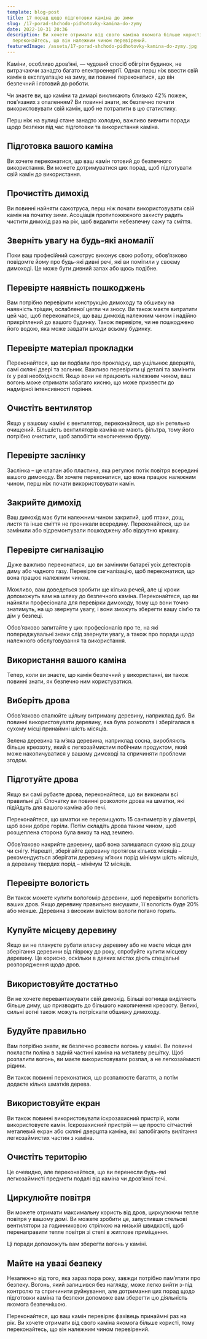 ```yaml
---
template: blog-post
title: 17 порад щодо підготовки каміна до зими
slug: /17-porad-shchodo-pidhotovky-kamina-do-zymy
date: 2022-10-31 20:36
description: Ви хочете отримати від свого каміна якомога більше користі, тому
  переконайтесь, що він належним чином перевірений.
featuredImage: /assets/17-porad-shchodo-pidhotovky-kamina-do-zymy.jpg
---
```

Каміни, особливо дров’яні, — чудовий спосіб обігріти будинок, не витрачаючи занадто багато електроенергії. Однак перш ніж ввести свій камін в експлуатацію на зиму, ви повинні переконатися, що він безпечний і готовий до роботи. 

Чи знаєте ви, що каміни та димарі викликають близько 42% пожеж, пов’язаних з опаленням? Ви повинні знати, як безпечно почати використовувати свій камін, щоб не потрапити в цю статистику. 

Перш ніж на вулиці стане занадто холодно, важливо вивчити поради щодо безпеки під час підготовки та використання каміна.

## Підготовка вашого каміна

Ви хочете переконатися, що ваш камін готовий до безпечного використання. Ви можете дотримуватися цих порад, щоб підготувати свій камін до використання.

## Прочистіть димохід

Ви повинні найняти сажотруса, перш ніж почати використовувати свій камін на початку зими. Асоціація протипожежного захисту радить чистити димохід раз на рік, щоб видалити небезпечну сажу та сміття.

## Зверніть увагу на будь-які аномалії

Поки ваш професійний сажотрус виконує свою роботу, обов’язково повідомте йому про будь-які дивні речі, які ви помітили у своєму димоході. Це може бути дивний запах або щось подібне.

## Перевірте наявність пошкоджень

Вам потрібно перевірити конструкцію димоходу та обшивку на наявність тріщин, ослабленої цегли чи зносу. Ви також маєте витратити цей час, щоб переконатися, що ваш димохід належним чином і надійно прикріплений до вашого будинку. Також перевірте, чи не пошкоджено його водою, яка може завдати шкоди всьому будинку.

## Перевірте матеріал прокладки

Переконайтеся, що ви подбали про прокладку, що ущільнює дверцята, самі скляні двері та зольник. Важливо перевірити ці деталі та замінити їх у разі необхідності. Якщо вони не працюють належним чином, ваш вогонь може отримати забагато кисню, що може призвести до надмірної інтенсивності горіння.

## Очистіть вентилятор

Якщо у вашому каміні є вентилятор, переконайтеся, що він ретельно очищений. Більшість вентиляторів каміна не мають фільтра, тому його потрібно очистити, щоб запобігти накопиченню бруду.

## Перевірте заслінку

Заслінка – це клапан або пластина, яка регулює потік повітря всередині вашого димоходу. Ви хочете переконатися, що вона працює належним чином, перш ніж почати використовувати камін.

## Закрийте димохід

Ваш димохід має бути належним чином закритий, щоб птахи, дощ, листя та інше сміття не проникали всередину. Переконайтеся, що ви замінили або відремонтували пошкоджену або відсутню кришку.

## Перевірте сигналізацію

Дуже важливо переконатися, що ви замінили батареї усіх детекторів диму або чадного газу. Перевірте сигналізацію, щоб переконатися, що вона працює належним чином.

Можливо, вам доведеться зробити ще кілька речей, але ці кроки допоможуть вам на шляху до безпечного каміна. Переконайтеся, що ви найняли професіонала для перевірки димоходу, тому що вони точно знатимуть, на що звернути увагу, і вони зможуть зберегти вашу сім’ю та дім у безпеці. 

Обов’язково запитайте у цих професіоналів про те, на які попереджувальні знаки слід звернути увагу, а також про поради щодо належного обслуговування та використання.

## Використання вашого каміна

Тепер, коли ви знаєте, що камін безпечний у використанні, ви також повинні знати, як безпечно ним користуватися.

## Виберіть дрова

Обов’язково спалюйте щільну витриману деревину, наприклад дуб. Ви повинні використовувати деревину, яка була розколота і зберігалася в сухому місці принаймні шість місяців. 

Зелена деревина та м’яка деревина, наприклад сосна, виробляють більше креозоту, який є легкозаймистим побічним продуктом, який може накопичуватися у вашому димоході та спричиняти проблеми згодом.

## Підготуйте дрова

Якщо ви самі рубаєте дрова, переконайтеся, що ви виконали всі правильні дії. Спочатку ви повинні розколоти дрова на шматки, які підійдуть для вашого каміна або печі. 

Переконайтеся, що шматки не перевищують 15 сантиметрів у діаметрі, щоб вони добре горіли. Потім складіть дрова таким чином, щоб розщеплена сторона була внизу та над землею. 

Обов’язково накрийте деревину, щоб вона залишалася сухою від дощу чи снігу. Нарешті, зберігайте деревину протягом кількох місяців – рекомендується зберігати деревину м’яких порід мінімум шість місяців, а деревину твердих порід – мінімум 12 місяців.

## Перевірте вологість

Ви також можете купити вологомір деревини, щоб перевірити вологість ваших дров. Якщо деревину правильно висушити, її вологість буде 20% або менше. Деревина з високим вмістом вологи погано горить.

## Купуйте місцеву деревину

Якщо ви не плануєте рубати власну деревину або не маєте місця для зберігання деревини від півроку до року, спробуйте купити місцеву деревину. Це корисно, оскільки в деяких містах діють спеціальні розпорядження щодо дров.

## Використовуйте достатньо

Ви не хочете перевантажувати свій димохід. Більші вогнища виділяють більше диму, що призводить до більшого накопичення креозоту. Великі, сильні вогні також можуть потріскати обшивку димоходу.

## Будуйте правильно

Вам потрібно знати, як безпечно розвести вогонь у каміні. Ви повинні покласти поліна в задній частині каміна на металеву решітку. Щоб розпалити вогонь, ви маєте використовувати розпал, а не легкозаймисті рідини. 

Ви також повинні переконатися, що розпалюєте багаття, а потім додаєте кілька шматків дерева. 

## Використовуйте екран

Ви також повинні використовувати іскрозахисний пристрій, коли використовуєте камін. Іскрозахисний пристрій — це просто сітчастий металевий екран або скляні дверцята каміна, які запобігають вилітання легкозаймистих частин з каміна.

## Очистіть територію

Це очевидно, але переконайтеся, що ви перенесли будь-які легкозаймисті предмети подалі від каміна чи дров’яної печі.

## Циркулюйте повітря

Ви можете отримати максимальну користь від дров, циркулюючи тепле повітря у вашому домі. Ви можете зробити це, запустивши стельові вентилятори за годинниковою стрілкою на низькій швидкості, щоб перенаправити тепле повітря зі стелі в житлове приміщення.

Ці поради допоможуть вам зберегти вогонь у каміні.

## Майте на увазі безпеку

Незалежно від того, яка зараз пора року, завжди потрібно пам’ятати про безпеку. Вогонь, який залишився без нагляду, може легко вийти з-під контролю та спричинити руйнування, але дотримання цих порад щодо підготовки каміна та безпеки допоможе вам зберегти цю діяльність якомога безпечнішою. 

Переконайтеся, що ваш камін перевіряє фахівець принаймні раз на рік. Ви хочете отримати від свого каміна якомога більше користі, тому переконайтесь, що він належним чином перевірений.